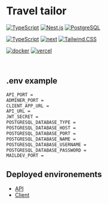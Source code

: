 # Travel tailor

[![TypeScript](https://img.shields.io/badge/TypeScript-007ACC?style=for-the-badge&logo=typescript&logoColor=white)](https://www.typescriptlang.org/docs/)
[![Nest.js](https://img.shields.io/badge/Nest.js-E0234D?style=for-the-badge&logo=nestjs&logoColor=white)]()
[![PostgreSQL](https://img.shields.io/badge/PostgreSQL-336790?style=for-the-badge&logo=postgresql&logoColor=white)]()

[![TypeScript](https://img.shields.io/badge/TypeScript-007ACC?style=for-the-badge&logo=typescript&logoColor=white)](https://www.typescriptlang.org/docs/)
[![next](https://img.shields.io/badge/Next.js-20232A?style=for-the-badge&logo=nextdotjs&logoColor=FFFFFF)](https://nextjs.org/)
[![Tailwind.CSS](https://img.shields.io/badge/TailwindCSS-16a1ba?style=for-the-badge&logo=tailwindcss&logoColor=white)](https://www.typescriptlang.org/docs/)

[![docker](https://img.shields.io/badge/Docker-2CA5E0?style=for-the-badge&logo=docker&logoColor=white)](https://www.docker.com/)
[![vercel](https://img.shields.io/badge/Vercel-323330?style=for-the-badge&logo=vercel&logoColor=FFF)](https://vercel.com/)

<br/>

## .env example
```bash
API_PORT =
ADMINER_PORT =
CLIENT_APP_URL =
API_URL =
JWT_SECRET =
POSTGRESQL_DATABASE_TYPE =
POSTGRESQL_DATABASE_HOST =
POSTGRESQL_DATABASE_PORT =
POSTGRESQL_DATABASE_NAME =
POSTGRESQL_DATABASE_USERNAME =
POSTGRESQL_DATABASE_PASSWORD =
MAILDEV_PORT =
```

## Deployed environements

- [API](https://travel-manager-api.vercel.app/api/v1)
- [Client](https://travel-manager-client.vercel.app/)
